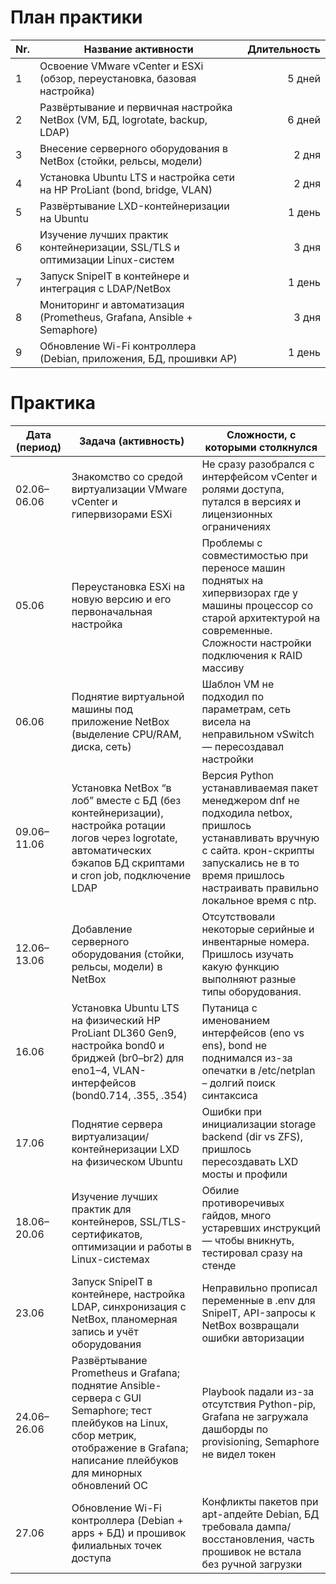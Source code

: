 # План практики
|Nr.|Название активности|Длительность|
|---|---|--:|
|1|Освоение VMware vCenter и ESXi (обзор, переустановка, базовая настройка)|5 дней|
|2|Развёртывание и первичная настройка NetBox (VM, БД, logrotate, backup, LDAP)|6 дней|
|3|Внесение серверного оборудования в NetBox (стойки, рельсы, модели)|2 дня|
|4|Установка Ubuntu LTS и настройка сети на HP ProLiant (bond, bridge, VLAN)|2 дня|
|5|Развёртывание LXD-контейнеризации на Ubuntu|1 день|
|6|Изучение лучших практик контейнеризации, SSL/TLS и оптимизации Linux-систем|3 дня|
|7|Запуск SnipeIT в контейнере и интеграция с LDAP/NetBox|1 день|
|8|Мониторинг и автоматизация (Prometheus, Grafana, Ansible + Semaphore)|3 дня|
|9|Обновление Wi-Fi контроллера (Debian, приложения, БД, прошивки AP)|1 день|

# Практика
| Дата (период) | Задача (активность)                                                                                                                                                                       | Сложности, с которыми столкнулся                                                                                                                                                                             |
| ------------- | ----------------------------------------------------------------------------------------------------------------------------------------------------------------------------------------- | ------------------------------------------------------------------------------------------------------------------------------------------------------------------------------------------------------------ |
| 02.06–06.06   | Знакомство со средой виртуализации VMware vCenter и гипервизорами ESXi                                                                                                                    | Не сразу разобрался с интерфейсом vCenter и ролями доступа, путался в версиях и лицензионных ограничениях                                                                                                    |
| 05.06         | Переустановка ESXi на новую версию и его первоначальная настройка                                                                                                                         | Проблемы с совместимостью при переносе машин поднятых на хипервизорах где у машины процессор со старой архитектурой на современные. Сложности настройки подключения к RAID массиву                           |
| 06.06         | Поднятие виртуальной машины под приложение NetBox (выделение CPU/RAM, диска, сеть)                                                                                                        | Шаблон VM не подходил по параметрам, сеть висела на неправильном vSwitch — пересоздавал настройки                                                                                                            |
| 09.06–11.06   | Установка NetBox “в лоб” вместе с БД (без контейнеризации), настройка ротации логов через logrotate, автоматических бэкапов БД скриптами и cron job, подключение LDAP                     | Версия Python устанавливаемая пакет менеджером dnf не подходила netbox, пришлось устанавливать вручную с сайта. крон-скрипты запускались не в то время пришлось настраивать правильно локальное время с ntp. |
| 12.06–13.06   | Добавление серверного оборудования (стойки, рельсы, модели) в NetBox                                                                                                                      | Отсутствовали некоторые серийные и инвентарные номера. Пришлось изучать какую функцию выполняют разные типы оборудования.                                                                                    |
| 16.06         | Установка Ubuntu LTS на физический HP ProLiant DL360 Gen9, настройка bond0 и бриджей (br0–br2) для eno1–4, VLAN-интерфейсов (bond0.714, .355, .354)                                       | Путаница с именованием интерфейсов (eno vs ens), bond не поднимался из-за опечатки в /etc/netplan – долгий поиск синтаксиса                                                                                  |
| 17.06         | Поднятие сервера виртуализации/контейнеризации LXD на физическом Ubuntu                                                                                                                   | Ошибки при инициализации storage backend (dir vs ZFS), пришлось пересоздавать LXD мосты и профили                                                                                                            |
| 18.06–20.06   | Изучение лучших практик для контейнеров, SSL/TLS-сертификатов, оптимизации и работы в Linux-системах                                                                                      | Обилие противоречивых гайдов, много устаревших инструкций — чтобы вникнуть, тестировал сразу на стенде                                                                                                       |
| 23.06         | Запуск SnipeIT в контейнере, настройка LDAP, синхронизация с NetBox, планомерная запись и учёт оборудования                                                                               | Неправильно прописал переменные в .env для SnipeIT, API-запросы к NetBox возвращали ошибки авторизации                                                                                                       |
| 24.06–26.06   | Развёртывание Prometheus и Grafana; поднятие Ansible-сервера с GUI Semaphore; тест плейбуков на Linux, сбор метрик, отображение в Grafana; написание плейбуков для минорных обновлений ОС | Playbook падали из-за отсутствия Python-pip, Grafana не загружала дашборды по provisioning, Semaphore не видел токен                                                                                         |
| 27.06         | Обновление Wi-Fi контроллера (Debian + apps + БД) и прошивок филиальных точек доступа                                                                                                     | Конфликты пакетов при apt-апдейте Debian, БД требовала дампа/восстановления, часть прошивок не встала без ручной загрузки                                                                                    |